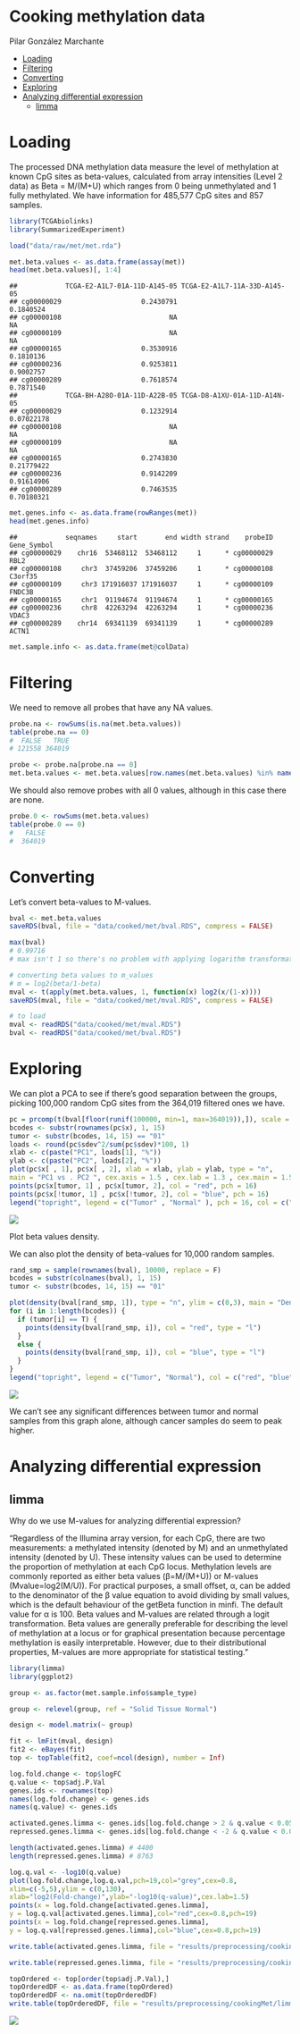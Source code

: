 Cooking methylation data
================
Pilar González Marchante

- <a href="#loading" id="toc-loading">Loading</a>
- <a href="#filtering" id="toc-filtering">Filtering</a>
- <a href="#converting" id="toc-converting">Converting</a>
- <a href="#exploring" id="toc-exploring">Exploring</a>
- <a href="#analyzing-differential-expression"
  id="toc-analyzing-differential-expression">Analyzing differential
  expression</a>
  - <a href="#limma" id="toc-limma">limma</a>

# Loading

The processed DNA methylation data measure the level of methylation at
known CpG sites as beta-values, calculated from array intensities (Level
2 data) as Beta = M/(M+U) which ranges from 0 being unmethylated and 1
fully methylated. We have information for 485,577 CpG sites and 857
samples.

``` r
library(TCGAbiolinks)
library(SummarizedExperiment)

load("data/raw/met/met.rda")
```

``` r
met.beta.values <- as.data.frame(assay(met))
head(met.beta.values)[, 1:4]
```

    ##            TCGA-E2-A1L7-01A-11D-A145-05 TCGA-E2-A1L7-11A-33D-A145-05
    ## cg00000029                    0.2430791                    0.1840524
    ## cg00000108                           NA                           NA
    ## cg00000109                           NA                           NA
    ## cg00000165                    0.3530916                    0.1810136
    ## cg00000236                    0.9253811                    0.9002757
    ## cg00000289                    0.7618574                    0.7871540
    ##            TCGA-BH-A28O-01A-11D-A22B-05 TCGA-D8-A1XU-01A-11D-A14N-05
    ## cg00000029                    0.1232914                   0.07022178
    ## cg00000108                           NA                           NA
    ## cg00000109                           NA                           NA
    ## cg00000165                    0.2743830                   0.21779422
    ## cg00000236                    0.9142209                   0.91614906
    ## cg00000289                    0.7463535                   0.70180321

``` r
met.genes.info <- as.data.frame(rowRanges(met))
head(met.genes.info)
```

    ##            seqnames     start       end width strand    probeID Gene_Symbol
    ## cg00000029    chr16  53468112  53468112     1      * cg00000029        RBL2
    ## cg00000108     chr3  37459206  37459206     1      * cg00000108     C3orf35
    ## cg00000109     chr3 171916037 171916037     1      * cg00000109      FNDC3B
    ## cg00000165     chr1  91194674  91194674     1      * cg00000165            
    ## cg00000236     chr8  42263294  42263294     1      * cg00000236       VDAC3
    ## cg00000289    chr14  69341139  69341139     1      * cg00000289       ACTN1

``` r
met.sample.info <- as.data.frame(met@colData)
```

# Filtering

We need to remove all probes that have any NA values.

``` r
probe.na <- rowSums(is.na(met.beta.values))
table(probe.na == 0)
#  FALSE   TRUE 
# 121558 364019 

probe <- probe.na[probe.na == 0]
met.beta.values <- met.beta.values[row.names(met.beta.values) %in% names(probe), ]
```

We should also remove probes with all 0 values, although in this case
there are none.

``` r
probe.0 <- rowSums(met.beta.values)
table(probe.0 == 0)
#   FALSE 
#  364019 
```

# Converting

Let’s convert beta-values to M-values.

``` r
bval <- met.beta.values
saveRDS(bval, file = "data/cooked/met/bval.RDS", compress = FALSE)

max(bval)
# 0.99716
# max isn't 1 so there's no problem with applying logarithm transformation from B to M

# converting beta values to m_values
# m = log2(beta/1-beta)
mval <- t(apply(met.beta.values, 1, function(x) log2(x/(1-x))))
saveRDS(mval, file = "data/cooked/met/mval.RDS", compress = FALSE)

# to load
mval <- readRDS("data/cooked/met/mval.RDS")
bval <- readRDS("data/cooked/met/bval.RDS")
```

# Exploring

We can plot a PCA to see if there’s good separation between the groups,
picking 100,000 random CpG sites from the 364,019 filtered ones we have.

``` r
pc = prcomp(t(bval[floor(runif(100000, min=1, max=364019)),]), scale = FALSE)
bcodes <- substr(rownames(pc$x), 1, 15)
tumor <- substr(bcodes, 14, 15) == "01"
loads <- round(pc$sdev^2/sum(pc$sdev)*100, 1)
xlab <- c(paste("PC1", loads[1], "%"))
ylab <- c(paste("PC2", loads[2], "%"))
plot(pc$x[ , 1], pc$x[ , 2], xlab = xlab, ylab = ylab, type = "n",
main = "PC1 vs . PC2 ", cex.axis = 1.5 , cex.lab = 1.3 , cex.main = 1.5)
points(pc$x[tumor, 1] , pc$x[tumor, 2], col = "red", pch = 16)
points(pc$x[!tumor, 1] , pc$x[!tumor, 2], col = "blue", pch = 16)
legend("topright", legend = c("Tumor" , "Normal" ), pch = 16, col = c("red", "blue"))
```

![](images/cookingMet/pca.beta.values.png)

Plot beta values density.

We can also plot the density of beta-values for 10,000 random samples.

``` r
rand_smp = sample(rownames(bval), 10000, replace = F)
bcodes = substr(colnames(bval), 1, 15)
tumor <- substr(bcodes, 14, 15) == "01"

plot(density(bval[rand_smp, 1]), type = "n", ylim = c(0,3), main = "Density of B-values for tumor and normal samples", cex.axis = 1.5, xlab = "Beta-value", ylab = "Density", cex.main = 1.5)
for (i in 1:length(bcodes)) {
  if (tumor[i] == T) {
    points(density(bval[rand_smp, i]), col = "red", type = "l")
  }
  else {
    points(density(bval[rand_smp, i]), col = "blue", type = "l")
  }
}
legend("topright", legend = c("Tumor", "Normal"), col = c("red", "blue"), lty = 1)
```

![](images/cookingMet/density.beta.values.png)

We can’t see any significant differences between tumor and normal
samples from this graph alone, although cancer samples do seem to peak
higher.

# Analyzing differential expression

## limma

Why do we use M-values for analyzing differential expression?

“Regardless of the Illumina array version, for each CpG, there are two
measurements: a methylated intensity (denoted by M) and an unmethylated
intensity (denoted by U). These intensity values can be used to
determine the proportion of methylation at each CpG locus. Methylation
levels are commonly reported as either beta values (β=M/(M+U)) or
M-values (Mvalue=log2(M/U)). For practical purposes, a small offset, α,
can be added to the denominator of the β value equation to avoid
dividing by small values, which is the default behaviour of the getBeta
function in minfi. The default value for α is 100. Beta values and
M-values are related through a logit transformation. Beta values are
generally preferable for describing the level of methylation at a locus
or for graphical presentation because percentage methylation is easily
interpretable. However, due to their distributional properties, M-values
are more appropriate for statistical testing.”

``` r
library(limma)
library(ggplot2)

group <- as.factor(met.sample.info$sample_type)

group <- relevel(group, ref = "Solid Tissue Normal")

design <- model.matrix(~ group)

fit <- lmFit(mval, design)
fit2 <- eBayes(fit)
top <- topTable(fit2, coef=ncol(design), number = Inf)

log.fold.change <- top$logFC
q.value <- top$adj.P.Val
genes.ids <- rownames(top)
names(log.fold.change) <- genes.ids
names(q.value) <- genes.ids

activated.genes.limma <- genes.ids[log.fold.change > 2 & q.value < 0.05]
repressed.genes.limma <- genes.ids[log.fold.change < -2 & q.value < 0.05]

length(activated.genes.limma) # 4400
length(repressed.genes.limma) # 8763

log.q.val <- -log10(q.value)
plot(log.fold.change,log.q.val,pch=19,col="grey",cex=0.8,
xlim=c(-5,5),ylim = c(0,130),
xlab="log2(Fold-change)",ylab="-log10(q-value)",cex.lab=1.5)
points(x = log.fold.change[activated.genes.limma],
y = log.q.val[activated.genes.limma],col="red",cex=0.8,pch=19)
points(x = log.fold.change[repressed.genes.limma],
y = log.q.val[repressed.genes.limma],col="blue",cex=0.8,pch=19)

write.table(activated.genes.limma, file = "results/preprocessing/cookingMet/limma.up.txt", row.names = FALSE, col.names = FALSE, quote = FALSE)

write.table(repressed.genes.limma, file = "results/preprocessing/cookingMet/limma.down.txt", row.names = FALSE, col.names = FALSE, quote = FALSE)

topOrdered <- top[order(top$adj.P.Val),]
topOrderedDF <- as.data.frame(topOrdered)
topOrderedDF <- na.omit(topOrderedDF)
write.table(topOrderedDF, file = "results/preprocessing/cookingMet/limma.ordered.csv", row.names=TRUE, col.names=TRUE, sep="\t", quote=FALSE)
```

![](images/cookingMet/volcano.plot.limma.png)
